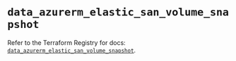 # `data_azurerm_elastic_san_volume_snapshot`

Refer to the Terraform Registry for docs: [`data_azurerm_elastic_san_volume_snapshot`](https://registry.terraform.io/providers/hashicorp/azurerm/4.5.0/docs/data-sources/elastic_san_volume_snapshot).
